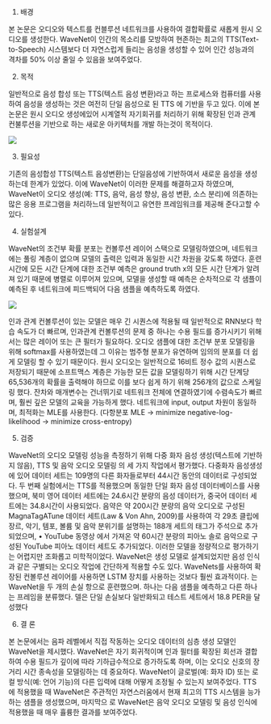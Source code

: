 1. 배경

본 논문은 오디오와 텍스트를 컨블루션 네트워크를 사용하여 결합확률로 새롭게 원시 오디오를 생성한다.
WaveNet이 인간의 목소리를 모방하여 현존하는 최고의 TTS(Text-to-Speech) 시스템보다 더 자연스럽게 들리는 음성을 생성할 수 있어
인간 성능과의 격차를 50% 이상 줄일 수 있음을 보여주었다.


2. 목적

일반적으로 음성 합성 또는 TTS(텍스트 음성 변환)라고 하는 프로세스와 컴퓨터를 사용하여 음성을 생성하는 것은 여전히 
단일 음성으로 된 TTS 에 기반을 두고 있다.
이에 본 논문은 원시 오디오 생성에있어 시계열적 자기회귀를 처리하기 위해 확장된 인과 관계 컨불루션을 기반으로 하는 새로운 아키텍처를 개발 
하는것이 목적이다.


![](https://assets-global.website-files.com/621e749a546b7592125f38ed/62227b13d0dea8074a97b55c_unnamed.gif)

3. 필요성

기존의 음성합성 TTS(텍스트 음성변환)는 단일음성에 기반하여서 새로운 음성을 생성하는데 한계가 있었다.
이에 WaveNet이 이러한 문제를 해결하고자 하였으며, WaveNet이 오디오 생성(예: TTS, 음악, 음성 향상, 음성 변환, 소스 분리)에 의존하는
많은 응용 프로그램을 처리하느데 일반적이고 유연한 프레임워크를 제공해 준다고할 수 있다.


4. 실험설계

WaveNet의 조건부 확률 분포는 컨볼루션 레이어 스택으로 모델링하였으며, 네트워크에는 풀링 계층이 없으며 모델의 출력은 입력과 동일한 시간 차원을
갖도록 하였다.
훈련 시간에 모든 시간 단계에 대한 조건부 예측은 ground truth x의 모든 시간 단계가 알려져 있기 때문에 병렬로 이루어져 있으며,
모델을 생성할 때 예측은 순차적으로 각 샘플이 예측된 후 네트워크에 피드백되어 다음 샘플을 예측하도록 하였다.

![](https://assets-global.website-files.com/621e749a546b7592125f38ed/62227b1d1dd26da452c9e160_unnamed-2.gif)

인과 관계 컨볼루션이 있는 모델은 매우 긴 시퀀스에 적용될 때 일반적으로 RNN보다 학습 속도가 더 빠르며, 인과관계 컨볼루션의 문제 중 하나는 
수용 필드를 증가시키기 위해서는 많은 레이어 또는 큰 필터가 필요하다. 
오디오 샘플에 대한 조건부 분포 모델링을 위해 softmax를 사용하였는데 그 이유는 범주형 분포가 유연하며 임의의 분포를 더 쉽게 모델링 할 수 있기 때문이다.
원시 오디오는 일반적으로 16비트 정수 값의 시퀀스로 저장되기 때문에 소프트맥스 계층은 가능한 모든 값을 모델링하기 위해
시간 단계당 65,536개의 확률을 출력해야 하므로 이를 보다 쉽게 하기 위해 256개의 값으로 스케일링 했다.
잔차와 매개변수는 건너뛰기로 네트워크 전체에 연결하였기에 수렴속도가 빠르며, 훨씬 깊은 모델의 교육을 가능하게 했다.
네트워크에 input, output 차원이 동일하며, 최적화는 MLE를 사용한다. 
(다항분포 MLE -> minimize negative-log-likelihood -> minimize cross-entropy) 


5. 검증

WaveNet의 오디오 모델링 성능을 측정하기 위해 다중 화자 음성 생성(텍스트에 기반하지 않음), TTS 및 음악 오디오 모델링
의 세 가지 작업에서 평가했다.
다중화자 음성생성에 있어 데이터 세트는 109명의 다른 화자들로부터 44시간 동안의 데이터로 구성되었다.
두 번째 실험에서는 TTS를 적용했으며 동일한 단일 화자 음성 데이터베이스를 사용했으며, 북미 영어 데이터 세트에는 24.6시간 분량의 음성 데이터가,
중국어 데이터 세트에는 34.8시간이 사용되었다.
음약은 약 200시간 분량의 음악 오디오로 구성된 MagnaTagATune 데이터 세트(Law & Von Ahn, 2009)를 사용하여 각 29초 클립에
장르, 악기, 템포, 볼륨 및 음악 분위기를 설명하는 188개 세트의 태그가 주석으로 추가되었으며, • YouTube 동영상
에서 가져온 약 60시간 분량의 피아노 솔로 음악으로 구성된 YouTube 피아노 데이터 세트도 추가되었다. 
이러한 모델을 정량적으로 평가하기는 어렵지만 조화롭고 미학적이었다.
WaveNet은 생성 모델로 설계되었지만 음성 인식과 같은 구별되는 오디오 작업에 간단하게 적용할 수도 있다. 
WaveNets를 사용하여 확장된 컨볼루션 레이어를 사용하면 LSTM 장치를 사용하는 것보다 훨씬 효과적이다.
는 WaveNet을 두 개의 손실 항으로 훈련했으며. 하나는 다음 샘플을 예측하고 다른 하나는 프레임을 분류했다.
델은 단일 손실보다 일반화되고 테스트 세트에서 18.8 PER을 달성했다


6. 결 론

본 논문에서는 음파 레벨에서 직접 작동하는 오디오 데이터의 심층 생성 모델인 WaveNet을 제시했다.
WaveNet은 자기 회귀적이며 인과 필터를 확장된 회선과 결합하여 수용 필드가 깊이에 따라 기하급수적으로 증가하도록 하며, 이는 오디오 신호의 장
거리 시간 종속성을 모델링하는 데 중요하다. 
WaveNet이 글로벌(예: 화자 ID) 또는 로컬 방식(예: 언어 기능)의 다른 입력에 대해 어떻게 조정될 수 있는지 보여주었다.
TTS에 적용했을 때 WaveNet은 주관적인 자연스러움에서 현재 최고의 TTS 시스템을 능가하는 샘플을 생성했으며, 마지막으
로 WaveNet은 음악 오디오 모델링 및 음성 인식에 적용했을 때 매우 휼륭한 결과를 보여주었다.
